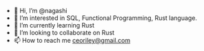 - 👋 Hi, I’m @nagashi
- 👀 I’m interested in SQL, Functional Programming, Rust language.
- 🌱 I’m currently learning Rust
- 💞️ I’m looking to collaborate on Rust
- 📫 How to reach me ceoriley@gmail.com

<!---
nagashi/nagashi is a ✨ special ✨ repository because its `README.md` (this file) appears on your GitHub profile.
You can click the Preview link to take a look at your changes.
--->
